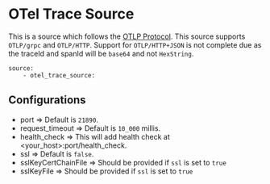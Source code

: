 # OTel Trace Source 

This is a source which follows the [OTLP Protocol](https://github.com/open-telemetry/oteps/blob/master/text/0035-opentelemetry-protocol.md). This source supports ```OTLP/grpc``` and ```OTLP/HTTP```. Support for ```OTLP/HTTP+JSON``` is not complete due as the traceId and spanId will be ```base64``` and not ```HexString```.

```
source:
    - otel_trace_source:
```

## Configurations

* port => Default is ```21890```. 
* request_timeout => Default is ```10_000``` millis.
* health_check => This will add health check at <your_host>:port/health_check.
* ssl => Default is ```false```.
* sslKeyCertChainFile => Should be provided if ```ssl``` is set to ```true```
* sslKeyFile => Should be provided if ```ssl``` is set to ```true```